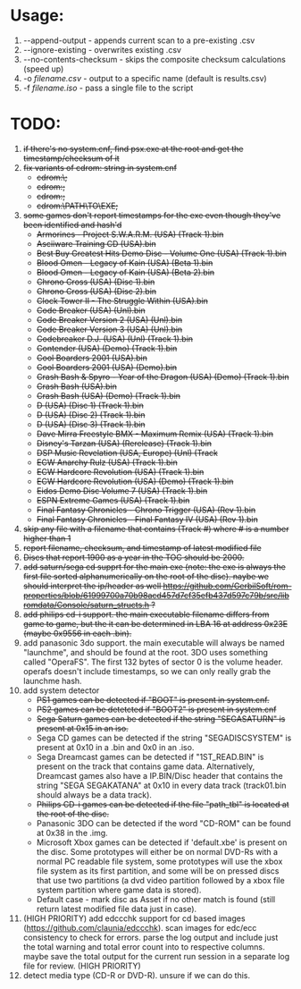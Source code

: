 # Usage:
1. --append-output - appends current scan to a pre-existing .csv
2. --ignore-existing - overwrites existing .csv
3. --no-contents-checksum - skips the composite checksum calculations (speed up)
4. -o *filename.csv* - output to a specific name (default is results.csv)
5. -f *filename.iso* - pass a single file to the script

# TODO:
1. ~~if there's no system.cnf, find psx.exe at the root and get the timestamp/checksum of it~~
2. ~~fix variants of cdrom: string in system.cnf~~
    - ~~cdrom:\\;~~
	- ~~cdrom:;~~
	- ~~cdrom:\;~~
	- ~~cdrom:\PATH\TO\EXE;~~
3. ~~some games don't report timestamps for the exe even though they've been identified and hash'd~~
	- ~~Armorines - Project S.W.A.R.M. (USA) (Track 1).bin~~
	- ~~Asciiware Training CD (USA).bin~~
	- ~~Best Buy Greatest Hits Demo Disc - Volume One (USA) (Track 1).bin~~
	- ~~Blood Omen - Legacy of Kain (USA) (Beta 1).bin~~
	- ~~Blood Omen - Legacy of Kain (USA) (Beta 2).bin~~
	- ~~Chrono Cross (USA) (Disc 1).bin~~
	- ~~Chrono Cross (USA) (Disc 2).bin~~
	- ~~Clock Tower II - The Struggle Within (USA).bin~~
	- ~~Code Breaker (USA) (Unl).bin~~
	- ~~Code Breaker Version 2 (USA) (Unl).bin~~
	- ~~Code Breaker Version 3 (USA) (Unl).bin~~
	- ~~Codebreaker D.J. (USA) (Unl) (Track 1).bin~~
	- ~~Contender (USA) (Demo) (Track 1).bin~~
	- ~~Cool Boarders 2001 (USA).bin~~
	- ~~Cool Boarders 2001 (USA) (Demo).bin~~
	- ~~Crash Bash & Spyro - Year of the Dragon (USA) (Demo) (Track 1).bin~~
	- ~~Crash Bash (USA).bin~~
	- ~~Crash Bash (USA) (Demo) (Track 1).bin~~
	- ~~D (USA) (Disc 1) (Track 1).bin~~
	- ~~D (USA) (Disc 2) (Track 1).bin~~
	- ~~D (USA) (Disc 3) (Track 1).bin~~
	- ~~Dave Mirra Freestyle BMX - Maximum Remix (USA) (Track 1).bin~~
	- ~~Disney's Tarzan (USA) (Rerelease) (Track 1).bin~~
	- ~~DSP Music Revelation (USA, Europe) (Unl) (Track~~
	- ~~ECW Anarchy Rulz (USA) (Track 1).bin~~
	- ~~ECW Hardcore Revolution (USA) (Track 1).bin~~
	- ~~ECW Hardcore Revolution (USA) (Demo) (Track 1).bin~~
	- ~~Eidos Demo Disc Volume 7 (USA) (Track 1).bin~~
	- ~~ESPN Extreme Games (USA) (Track 1).bin~~
	- ~~Final Fantasy Chronicles - Chrono Trigger (USA) (Rev 1).bin~~
	- ~~Final Fantasy Chronicles - Final Fantasy IV (USA) (Rev 1).bin~~
4. ~~skip any file with a filename that contains (Track #) where # is a number higher than 1~~
5. ~~report filename, checksum, and timestamp of latest modified file~~
6. ~~Discs that report 1900 as a year in the TOC should be 2000.~~
7. ~~add saturn/sega cd supprt for the main exe (note: the exe is always the first file sorted alphanumerically on the root of the disc). naybe we should interpret the ip/header as well https://github.com/GerbilSoft/rom-properties/blob/61999700a70b98acd457d7cf35efb437d597c79b/src/libromdata/Console/saturn_structs.h ?~~
8. ~~add philips cd-i support. the main executable filename differs from game to game, but the it can be determined in LBA 16 at address 0x23E (maybe 0x9556 in each .bin).~~
9. add panasonic 3do support. the main executable will always be named "launchme", and should be found at the root.  3DO uses something called "OperaFS". The first 132 bytes of sector 0 is the volume header. operafs doesn't include timestamps, so we can only really grab the launchme hash.
10. add system detector
    - ~~PS1 games can be detected if "BOOT" is present in system.cnf.~~
    - ~~PS2 games can be detetcted if "BOOT2" is present in system.cnf~~
    - ~~Sega Saturn games can be detected if the string "SEGASATURN" is present at 0x15 in an iso.~~
    - Sega CD games can be detected if the string "SEGADISCSYSTEM" is present at 0x10 in a .bin and 0x0 in an .iso.
    - Sega Dreamcast games can be detected if "1ST_READ.BIN" is present on the track that contains game data. Alternatively, Dreamcast games also have a IP.BIN/Disc header that contains the string "SEGA SEGAKATANA" at 0x10 in every data track (track01.bin should always be a data track).
    - ~~Philips CD-i games can be detected if the file "path_tbl" is located at the root of the disc.~~
    - Panasonic 3DO can be detected if the word "CD-ROM" can be found at 0x38 in the .img.
    - Microsoft Xbox games can be detected if 'default.xbe' is present on the disc. Some prototypes will either be on normal DVD-Rs with a normal PC readable file system, some prototypes will use the xbox file system as its first partition, and some will be on pressed discs that use two partitions (a dvd video partition followed by a xbox file system partition where game data is stored).
    - Default case - mark disc as Asset if no other match is found (still return latest modified file data just in case).
11. (HIGH PRIORITY) add edccchk support for cd based images (https://github.com/claunia/edccchk). scan images for edc/ecc consistency to check for errors. parse the log output and include just the total warning and total error count into to respective columns. maybe save the total output for the current run session in a separate log file for review. (HIGH PRIORITY)
12. detect media type (CD-R or DVD-R). unsure if we can do this.
